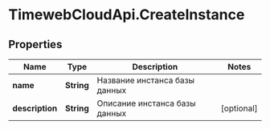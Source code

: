 # TimewebCloudApi.CreateInstance

## Properties

Name | Type | Description | Notes
------------ | ------------- | ------------- | -------------
**name** | **String** | Название инстанса базы данных | 
**description** | **String** | Описание инстанса базы данных | [optional] 


